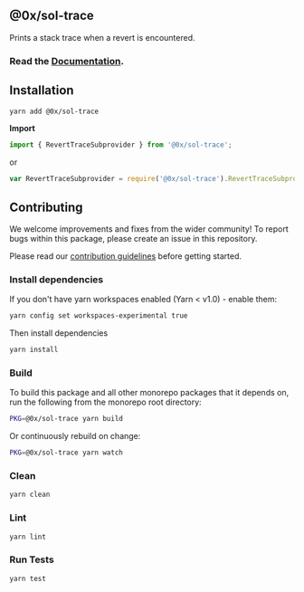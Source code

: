 ## @0x/sol-trace

Prints a stack trace when a revert is encountered.

### Read the [Documentation](https://0x.org/docs/tools/sol-trace).

## Installation

```bash
yarn add @0x/sol-trace
```

**Import**

```javascript
import { RevertTraceSubprovider } from '@0x/sol-trace';
```

or

```javascript
var RevertTraceSubprovider = require('@0x/sol-trace').RevertTraceSubprovider;
```

## Contributing

We welcome improvements and fixes from the wider community! To report bugs within this package, please create an issue in this repository.

Please read our [contribution guidelines](../../CONTRIBUTING.md) before getting started.

### Install dependencies

If you don't have yarn workspaces enabled (Yarn < v1.0) - enable them:

```bash
yarn config set workspaces-experimental true
```

Then install dependencies

```bash
yarn install
```

### Build

To build this package and all other monorepo packages that it depends on, run the following from the monorepo root directory:

```bash
PKG=@0x/sol-trace yarn build
```

Or continuously rebuild on change:

```bash
PKG=@0x/sol-trace yarn watch
```

### Clean

```bash
yarn clean
```

### Lint

```bash
yarn lint
```

### Run Tests

```bash
yarn test
```
